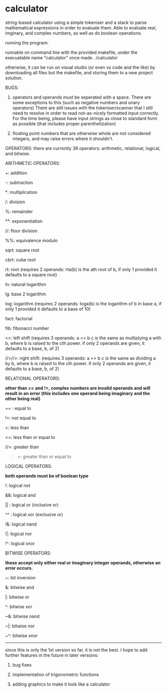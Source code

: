 # calculator
string-based calculator using a simple tokeniser and a stack to parse mathematical expressions in order to evaluate them. Able to evaluate real, imginary, and complex numbers, as well as do boolean operations.


running the program:

runnable on command line with the provided makefile, under the execuatable name "calculator" once made.
./calculator

otherwise, it can be run on visual studio (or even vs code and the like) by downloading all files but the makefile, and storing them to a new project solution.


BUGS:
1. operators and operands must be seperated with a space. 
  There are some exceptions to this (such as negative numbers and unary operators)
  There are still issues with the tokeniser/scanner that I still need to resolve in order to read not-as-nicely formatted input correctly. 
  For the time being, please have input strings as close to standard form as possible (that includes proper parenthetization)
  
 2. floating point numbers that are otherwise whole are not considered integers, and may raise errors where it shouldn't.
 
  
  
  OPERATORS:
  there are currently 38 operators: arithmetic, relational, logical, and bitwise.
  
 ARITHMETIC OPERATORS:
 
 +: addition

-: subtraction

*: multiplication

/: division

%: remainder

**: exponentiation

//: floor division

%%: equivalence modulo

sqrt: square root

cbrt: cube root

rt: root (requires 2 operands: rta(b) is the ath root of b, if only 1 provided it defaults to a square root)

ln: natural logarithm

lg: base 2 logarithm

log: logarithm (requires 2 operands: loga(b) is the logarithm of b in base a, if only 1 provided it defaults to a base of 10)

fact: factorial

fib: fibonacci number

<<: left shift (requires 3 operands: a << b c is the same as multiplying a with b, where b is raised to the cth power. if only 2 operands are given, it defaults to a base, b, of 2)

//>//>: right shift: (requires 3 operands: a >> b c is the same as dividing a by b, where b is raised to the cth power. if only 2 operands are given, it defaults to a base, b, of 2)


RELATIONAL OPERATORS:

**other than == and !=, complex numbers are invalid operands and will result in an error (this includes one operand being imaginary and the other being real)**

== : equal to

!=: not equal to

<: less than

<=: less than or equal to

//>: greater than

>=: greater than or equal to


LOGICAL OPERATORS:

**both operands must be of boolean type**

!: logical not

&&: logical and

|| : logical or (inclusive or)

^^ : logical xor (exclusive or)

!&: logical nand

!|: logical nor

!^: logical xnor


BITWISE OPERATORS:

**these accept only either real or imaginary integer operands, otherwise an error occurs.**

~: bit inversion

&: bitwise and

|: bitwise or

^: bitwise xor

~&: bitwise nand

~|: bitwise nor

~^: bitwise xnor


*********************************************
since this is only the 1st version so far, it is not the best. I hope to add further features in the future in later versions:

1. bug fixes

2. implementation of trigonometric functions

3. adding graphics to make it look like a calculator



  
